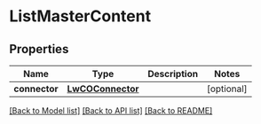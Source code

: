 # ListMasterContent

## Properties
Name | Type | Description | Notes
------------ | ------------- | ------------- | -------------
**connector** | [**LwCOConnector**](LwCOConnector.md) |  | [optional] 

[[Back to Model list]](../README.md#documentation-for-models) [[Back to API list]](../README.md#documentation-for-api-endpoints) [[Back to README]](../README.md)

